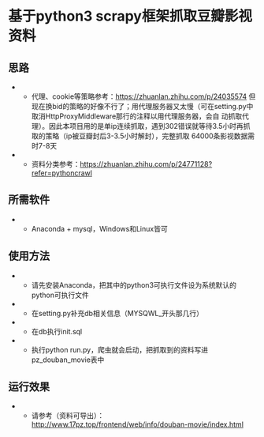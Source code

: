 # 基于python3 scrapy框架抓取豆瓣影视资料
## 思路
* * 代理、cookie等策略参考：https://zhuanlan.zhihu.com/p/24035574
但现在换bid的策略的好像不行了；用代理服务器又太慢（可在setting.py中取消HttpProxyMiddleware那行的注释以用代理服务器，会自
动抓取代理）。因此本项目用的是单ip连续抓取，遇到302错误就等待3.5小时再抓取的策略（ip被豆瓣封后3-3.5小时解封），完整抓取
64000条影视数据需时7-8天
* * 资料分类参考：https://zhuanlan.zhihu.com/p/24771128?refer=pythoncrawl

## 所需软件
* * Anaconda + mysql，Windows和Linux皆可

## 使用方法
* * 请先安装Anaconda，把其中的python3可执行文件设为系统默认的python可执行文件
* * 在setting.py补充db相关信息（MYSQWL_开头那几行）
* * 在db执行init.sql
* * 执行python run.py，爬虫就会启动，把抓取到的资料写进pz_douban_movie表中

## 运行效果
* * 请参考（资料可导出）：http://www.17pz.top/frontend/web/info/douban-movie/index.html